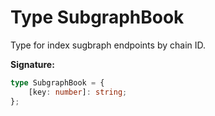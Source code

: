 
# Type SubgraphBook

Type for index sugbraph endpoints by chain ID.

<b>Signature:</b>

```typescript
type SubgraphBook = {
    [key: number]: string;
};
```

